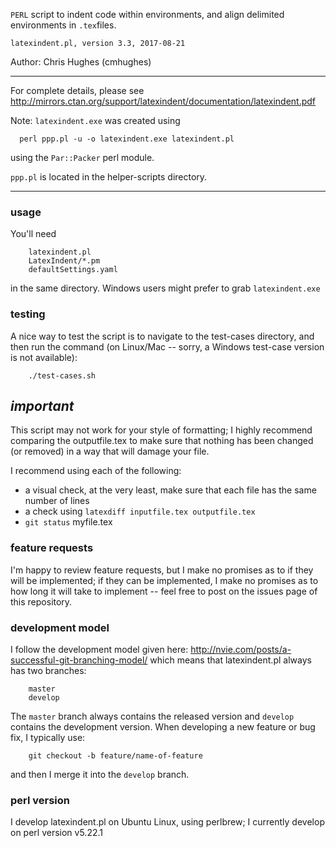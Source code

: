 `PERL` script to indent code within environments, and align delimited 
environments in `.tex`files.

    latexindent.pl, version 3.3, 2017-08-21

Author: Chris Hughes (cmhughes)

---

For complete details, please see http://mirrors.ctan.org/support/latexindent/documentation/latexindent.pdf

Note: `latexindent.exe` was created using 

      perl ppp.pl -u -o latexindent.exe latexindent.pl

using the `Par::Packer` perl module.

`ppp.pl` is located in the helper-scripts directory.

---

### usage

You'll need

        latexindent.pl
        LatexIndent/*.pm
        defaultSettings.yaml

in the same directory. Windows users might prefer to grab `latexindent.exe`

### testing

A nice way to test the script is to navigate to the test-cases 
directory, and then run the command (on Linux/Mac -- sorry, a Windows test-case version is not available):

        ./test-cases.sh

## *important*

This script may not work for your style of formatting; I highly 
recommend comparing the outputfile.tex to make sure that 
nothing has been changed (or removed) in a way that will damage
your file.

I recommend using each of the following:
* a visual check, at the very least, make sure that 
      each file has the same number of lines
* a check using `latexdiff inputfile.tex outputfile.tex`
* `git status` myfile.tex

### feature requests

I'm happy to review feature requests, but I make no promises as to if they 
will be implemented; if they can be implemented, I make no promises as to 
how long it will take to implement -- feel free to post on the issues 
page of this repository.

### development model

I follow the development model given here: http://nvie.com/posts/a-successful-git-branching-model/
which means that latexindent.pl always has two branches:
    
        master
        develop

The `master` branch always contains the released version and `develop` contains the 
development version. When developing a new feature or bug fix, I typically use:
    
        git checkout -b feature/name-of-feature

and then I merge it into the `develop` branch.

### perl version

I develop latexindent.pl on Ubuntu Linux, using perlbrew; I currently develop on perl version v5.22.1
